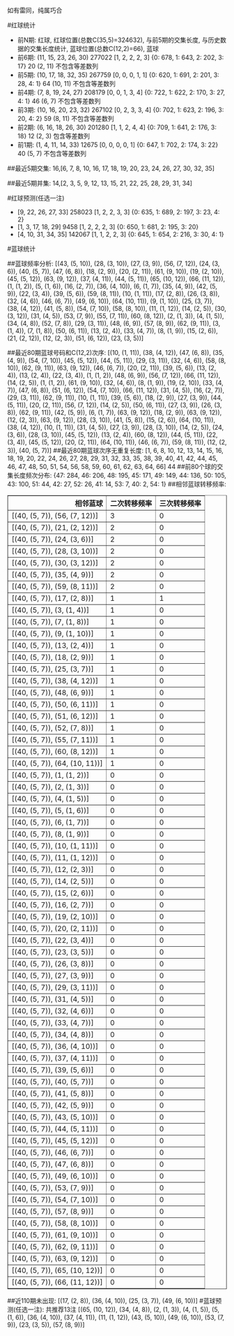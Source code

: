 <!-- 
.. title: 大乐透17071期(2017-06-21)数据分析报告
.. slug: dlott-17071-2017-06-21-report
.. date: 2017-06-22 08:00:00 UTC+08:00
.. tags: Lottery
.. link: 
.. description: 
.. type: text
-->

如有雷同，纯属巧合

<!-- TEASER_END-->

#红球统计

- 前N期: 红球, 红球位置(总数C(35,5)=324632), 与前5期的交集长度, 与历史数据的交集长度统计, 蓝球位置(总数C(12,2)=66), 蓝球
- 前6期: (11, 15, 23, 26, 30) 277022 [1, 2, 2, 2, 3] {0: 678, 1: 643, 2: 202, 3: 17} 20 (2, 11) 不包含等差数列
- 前5期: (10, 17, 18, 32, 35) 267759 [0, 0, 0, 1, 1] {0: 620, 1: 691, 2: 201, 3: 28, 4: 1} 64 (10, 11) 不包含等差数列
- 前4期: (7, 8, 19, 24, 27) 208179 [0, 0, 1, 3, 4] {0: 722, 1: 622, 2: 170, 3: 27, 4: 1} 46 (6, 7) 不包含等差数列
- 前3期: (10, 16, 20, 23, 32) 267102 [0, 2, 3, 3, 4] {0: 702, 1: 623, 2: 196, 3: 20, 4: 2} 59 (8, 11) 不包含等差数列
- 前2期: (6, 16, 18, 26, 30) 201280 [1, 1, 2, 4, 4] {0: 709, 1: 641, 2: 176, 3: 18} 12 (2, 3) 包含等差数列
- 前1期: (1, 4, 11, 14, 33) 12675 [0, 0, 0, 0, 1] {0: 647, 1: 702, 2: 174, 3: 22} 40 (5, 7) 不包含等差数列

##最近5期交集:
16,[6, 7, 8, 10, 16, 17, 18, 19, 20, 23, 24, 26, 27, 30, 32, 35]

##最近5期并集:
14,[2, 3, 5, 9, 12, 13, 15, 21, 22, 25, 28, 29, 31, 34]

#红球预测(任选一注)

- [9, 22, 26, 27, 33] 258023 [1, 2, 2, 3, 3] {0: 635, 1: 689, 2: 197, 3: 23, 4: 2}
- [1, 3, 17, 18, 29] 9458 [1, 2, 2, 2, 3] {0: 650, 1: 681, 2: 195, 3: 20}
- [4, 10, 31, 34, 35] 142067 [1, 1, 2, 2, 3] {0: 645, 1: 654, 2: 216, 3: 30, 4: 1}

#蓝球统计

##蓝球频率分析:
[(43, (5, 10)), (28, (3, 10)), (27, (3, 9)), (56, (7, 12)), (24, (3, 6)), (40, (5, 7)), (47, (6, 8)), (18, (2, 9)), (20, (2, 11)), (61, (9, 10)), (19, (2, 10)), (45, (5, 12)), (63, (9, 12)), (37, (4, 11)), (44, (5, 11)), (65, (10, 12)), (66, (11, 12)), (1, (1, 2)), (5, (1, 6)), (16, (2, 7)), (36, (4, 10)), (6, (1, 7)), (35, (4, 9)), (42, (5, 9)), (22, (3, 4)), (39, (5, 6)), (59, (8, 11)), (10, (1, 11)), (17, (2, 8)), (26, (3, 8)), (32, (4, 6)), (46, (6, 7)), (49, (6, 10)), (64, (10, 11)), (9, (1, 10)), (25, (3, 7)), (38, (4, 12)), (41, (5, 8)), (54, (7, 10)), (58, (8, 10)), (11, (1, 12)), (14, (2, 5)), (30, (3, 12)), (31, (4, 5)), (53, (7, 9)), (55, (7, 11)), (60, (8, 12)), (2, (1, 3)), (4, (1, 5)), (34, (4, 8)), (52, (7, 8)), (29, (3, 11)), (48, (6, 9)), (57, (8, 9)), (62, (9, 11)), (3, (1, 4)), (7, (1, 8)), (50, (6, 11)), (13, (2, 4)), (33, (4, 7)), (8, (1, 9)), (15, (2, 6)), (21, (2, 12)), (12, (2, 3)), (51, (6, 12)), (23, (3, 5))]

##最近80期蓝球号码和C(12,2)次序:
 [(10, (1, 11)), (38, (4, 12)), (47, (6, 8)), (35, (4, 9)), (54, (7, 10)), (45, (5, 12)), (44, (5, 11)), (29, (3, 11)), (32, (4, 6)), (58, (8, 10)), (62, (9, 11)), (63, (9, 12)), (46, (6, 7)), (20, (2, 11)), (39, (5, 6)), (13, (2, 4)), (13, (2, 4)), (22, (3, 4)), (1, (1, 2)), (48, (6, 9)), (56, (7, 12)), (66, (11, 12)), (14, (2, 5)), (1, (1, 2)), (61, (9, 10)), (32, (4, 6)), (8, (1, 9)), (19, (2, 10)), (33, (4, 7)), (47, (6, 8)), (51, (6, 12)), (54, (7, 10)), (66, (11, 12)), (31, (4, 5)), (16, (2, 7)), (29, (3, 11)), (62, (9, 11)), (10, (1, 11)), (39, (5, 6)), (18, (2, 9)), (27, (3, 9)), (44, (5, 11)), (20, (2, 11)), (56, (7, 12)), (14, (2, 5)), (50, (6, 11)), (27, (3, 9)), (26, (3, 8)), (62, (9, 11)), (42, (5, 9)), (6, (1, 7)), (63, (9, 12)), (18, (2, 9)), (63, (9, 12)), (12, (2, 3)), (63, (9, 12)), (28, (3, 10)), (41, (5, 8)), (15, (2, 6)), (64, (10, 11)), (38, (4, 12)), (10, (1, 11)), (31, (4, 5)), (27, (3, 9)), (28, (3, 10)), (14, (2, 5)), (24, (3, 6)), (28, (3, 10)), (45, (5, 12)), (13, (2, 4)), (60, (8, 12)), (44, (5, 11)), (22, (3, 4)), (45, (5, 12)), (20, (2, 11)), (64, (10, 11)), (46, (6, 7)), (59, (8, 11)), (12, (2, 3)), (40, (5, 7))]
##最近80期蓝球次序无重复长度:
 [1, 6, 8, 10, 12, 13, 14, 15, 16, 18, 19, 20, 22, 24, 26, 27, 28, 29, 31, 32, 33, 35, 38, 39, 40, 41, 42, 44, 45, 46, 47, 48, 50, 51, 54, 56, 58, 59, 60, 61, 62, 63, 64, 66] 44
##前80个球的交集长度频次分布:
{47: 284, 46: 206, 48: 195, 45: 171, 49: 149, 44: 136, 50: 105, 43: 100, 51: 44, 42: 27, 52: 26, 41: 14, 53: 7, 40: 2, 54: 1}
##相邻蓝球转移频率:
 <table border="1" class="table table-striped dataframe">
  <thead>
    <tr style="text-align: right;">
      <th>相邻蓝球</th>
      <th>二次转移频率</th>
      <th>三次转移频率</th>
    </tr>
  </thead>
  <tbody>
    <tr>
      <td>[(40, (5, 7)), (56, (7, 12))]</td>
      <td>3</td>
      <td>0</td>
    </tr>
    <tr>
      <td>[(40, (5, 7)), (21, (2, 12))]</td>
      <td>2</td>
      <td>0</td>
    </tr>
    <tr>
      <td>[(40, (5, 7)), (24, (3, 6))]</td>
      <td>2</td>
      <td>0</td>
    </tr>
    <tr>
      <td>[(40, (5, 7)), (28, (3, 10))]</td>
      <td>2</td>
      <td>0</td>
    </tr>
    <tr>
      <td>[(40, (5, 7)), (30, (3, 12))]</td>
      <td>2</td>
      <td>0</td>
    </tr>
    <tr>
      <td>[(40, (5, 7)), (35, (4, 9))]</td>
      <td>2</td>
      <td>0</td>
    </tr>
    <tr>
      <td>[(40, (5, 7)), (59, (8, 11))]</td>
      <td>2</td>
      <td>0</td>
    </tr>
    <tr>
      <td>[(40, (5, 7)), (17, (2, 8))]</td>
      <td>1</td>
      <td>1</td>
    </tr>
    <tr>
      <td>[(40, (5, 7)), (3, (1, 4))]</td>
      <td>1</td>
      <td>0</td>
    </tr>
    <tr>
      <td>[(40, (5, 7)), (7, (1, 8))]</td>
      <td>1</td>
      <td>0</td>
    </tr>
    <tr>
      <td>[(40, (5, 7)), (9, (1, 10))]</td>
      <td>1</td>
      <td>0</td>
    </tr>
    <tr>
      <td>[(40, (5, 7)), (13, (2, 4))]</td>
      <td>1</td>
      <td>0</td>
    </tr>
    <tr>
      <td>[(40, (5, 7)), (18, (2, 9))]</td>
      <td>1</td>
      <td>0</td>
    </tr>
    <tr>
      <td>[(40, (5, 7)), (25, (3, 7))]</td>
      <td>1</td>
      <td>0</td>
    </tr>
    <tr>
      <td>[(40, (5, 7)), (38, (4, 12))]</td>
      <td>1</td>
      <td>0</td>
    </tr>
    <tr>
      <td>[(40, (5, 7)), (48, (6, 9))]</td>
      <td>1</td>
      <td>0</td>
    </tr>
    <tr>
      <td>[(40, (5, 7)), (50, (6, 11))]</td>
      <td>1</td>
      <td>0</td>
    </tr>
    <tr>
      <td>[(40, (5, 7)), (51, (6, 12))]</td>
      <td>1</td>
      <td>0</td>
    </tr>
    <tr>
      <td>[(40, (5, 7)), (52, (7, 8))]</td>
      <td>1</td>
      <td>0</td>
    </tr>
    <tr>
      <td>[(40, (5, 7)), (55, (7, 11))]</td>
      <td>1</td>
      <td>0</td>
    </tr>
    <tr>
      <td>[(40, (5, 7)), (60, (8, 12))]</td>
      <td>1</td>
      <td>0</td>
    </tr>
    <tr>
      <td>[(40, (5, 7)), (64, (10, 11))]</td>
      <td>1</td>
      <td>0</td>
    </tr>
    <tr>
      <td>[(40, (5, 7)), (1, (1, 2))]</td>
      <td>0</td>
      <td>0</td>
    </tr>
    <tr>
      <td>[(40, (5, 7)), (2, (1, 3))]</td>
      <td>0</td>
      <td>0</td>
    </tr>
    <tr>
      <td>[(40, (5, 7)), (4, (1, 5))]</td>
      <td>0</td>
      <td>0</td>
    </tr>
    <tr>
      <td>[(40, (5, 7)), (5, (1, 6))]</td>
      <td>0</td>
      <td>0</td>
    </tr>
    <tr>
      <td>[(40, (5, 7)), (6, (1, 7))]</td>
      <td>0</td>
      <td>0</td>
    </tr>
    <tr>
      <td>[(40, (5, 7)), (8, (1, 9))]</td>
      <td>0</td>
      <td>0</td>
    </tr>
    <tr>
      <td>[(40, (5, 7)), (10, (1, 11))]</td>
      <td>0</td>
      <td>0</td>
    </tr>
    <tr>
      <td>[(40, (5, 7)), (11, (1, 12))]</td>
      <td>0</td>
      <td>0</td>
    </tr>
    <tr>
      <td>[(40, (5, 7)), (12, (2, 3))]</td>
      <td>0</td>
      <td>0</td>
    </tr>
    <tr>
      <td>[(40, (5, 7)), (14, (2, 5))]</td>
      <td>0</td>
      <td>0</td>
    </tr>
    <tr>
      <td>[(40, (5, 7)), (15, (2, 6))]</td>
      <td>0</td>
      <td>0</td>
    </tr>
    <tr>
      <td>[(40, (5, 7)), (16, (2, 7))]</td>
      <td>0</td>
      <td>0</td>
    </tr>
    <tr>
      <td>[(40, (5, 7)), (19, (2, 10))]</td>
      <td>0</td>
      <td>0</td>
    </tr>
    <tr>
      <td>[(40, (5, 7)), (20, (2, 11))]</td>
      <td>0</td>
      <td>0</td>
    </tr>
    <tr>
      <td>[(40, (5, 7)), (22, (3, 4))]</td>
      <td>0</td>
      <td>0</td>
    </tr>
    <tr>
      <td>[(40, (5, 7)), (23, (3, 5))]</td>
      <td>0</td>
      <td>0</td>
    </tr>
    <tr>
      <td>[(40, (5, 7)), (26, (3, 8))]</td>
      <td>0</td>
      <td>0</td>
    </tr>
    <tr>
      <td>[(40, (5, 7)), (27, (3, 9))]</td>
      <td>0</td>
      <td>0</td>
    </tr>
    <tr>
      <td>[(40, (5, 7)), (29, (3, 11))]</td>
      <td>0</td>
      <td>0</td>
    </tr>
    <tr>
      <td>[(40, (5, 7)), (31, (4, 5))]</td>
      <td>0</td>
      <td>0</td>
    </tr>
    <tr>
      <td>[(40, (5, 7)), (32, (4, 6))]</td>
      <td>0</td>
      <td>0</td>
    </tr>
    <tr>
      <td>[(40, (5, 7)), (33, (4, 7))]</td>
      <td>0</td>
      <td>0</td>
    </tr>
    <tr>
      <td>[(40, (5, 7)), (34, (4, 8))]</td>
      <td>0</td>
      <td>0</td>
    </tr>
    <tr>
      <td>[(40, (5, 7)), (36, (4, 10))]</td>
      <td>0</td>
      <td>0</td>
    </tr>
    <tr>
      <td>[(40, (5, 7)), (37, (4, 11))]</td>
      <td>0</td>
      <td>0</td>
    </tr>
    <tr>
      <td>[(40, (5, 7)), (39, (5, 6))]</td>
      <td>0</td>
      <td>0</td>
    </tr>
    <tr>
      <td>[(40, (5, 7)), (40, (5, 7))]</td>
      <td>0</td>
      <td>0</td>
    </tr>
    <tr>
      <td>[(40, (5, 7)), (41, (5, 8))]</td>
      <td>0</td>
      <td>0</td>
    </tr>
    <tr>
      <td>[(40, (5, 7)), (42, (5, 9))]</td>
      <td>0</td>
      <td>0</td>
    </tr>
    <tr>
      <td>[(40, (5, 7)), (43, (5, 10))]</td>
      <td>0</td>
      <td>0</td>
    </tr>
    <tr>
      <td>[(40, (5, 7)), (44, (5, 11))]</td>
      <td>0</td>
      <td>0</td>
    </tr>
    <tr>
      <td>[(40, (5, 7)), (45, (5, 12))]</td>
      <td>0</td>
      <td>0</td>
    </tr>
    <tr>
      <td>[(40, (5, 7)), (46, (6, 7))]</td>
      <td>0</td>
      <td>0</td>
    </tr>
    <tr>
      <td>[(40, (5, 7)), (47, (6, 8))]</td>
      <td>0</td>
      <td>0</td>
    </tr>
    <tr>
      <td>[(40, (5, 7)), (49, (6, 10))]</td>
      <td>0</td>
      <td>0</td>
    </tr>
    <tr>
      <td>[(40, (5, 7)), (53, (7, 9))]</td>
      <td>0</td>
      <td>0</td>
    </tr>
    <tr>
      <td>[(40, (5, 7)), (54, (7, 10))]</td>
      <td>0</td>
      <td>0</td>
    </tr>
    <tr>
      <td>[(40, (5, 7)), (57, (8, 9))]</td>
      <td>0</td>
      <td>0</td>
    </tr>
    <tr>
      <td>[(40, (5, 7)), (58, (8, 10))]</td>
      <td>0</td>
      <td>0</td>
    </tr>
    <tr>
      <td>[(40, (5, 7)), (61, (9, 10))]</td>
      <td>0</td>
      <td>0</td>
    </tr>
    <tr>
      <td>[(40, (5, 7)), (62, (9, 11))]</td>
      <td>0</td>
      <td>0</td>
    </tr>
    <tr>
      <td>[(40, (5, 7)), (63, (9, 12))]</td>
      <td>0</td>
      <td>0</td>
    </tr>
    <tr>
      <td>[(40, (5, 7)), (65, (10, 12))]</td>
      <td>0</td>
      <td>0</td>
    </tr>
    <tr>
      <td>[(40, (5, 7)), (66, (11, 12))]</td>
      <td>0</td>
      <td>0</td>
    </tr>
  </tbody>
</table>
##近110期未出现:
 [(17, (2, 8)), (36, (4, 10)), (25, (3, 7)), (49, (6, 10))]
#蓝球预测(任选一注):
共推荐13注
 [(65, (10, 12)), (34, (4, 8)), (2, (1, 3)), (4, (1, 5)), (5, (1, 6)), (36, (4, 10)), (37, (4, 11)), (11, (1, 12)), (43, (5, 10)), (49, (6, 10)), (53, (7, 9)), (23, (3, 5)), (57, (8, 9))]

